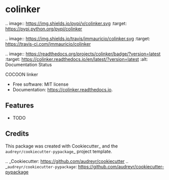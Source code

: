 # colinker


.. image:: https://img.shields.io/pypi/v/colinker.svg
        :target: https://pypi.python.org/pypi/colinker

.. image:: https://img.shields.io/travis/jmmauricio/colinker.svg
        :target: https://travis-ci.com/jmmauricio/colinker

.. image:: https://readthedocs.org/projects/colinker/badge/?version=latest
        :target: https://colinker.readthedocs.io/en/latest/?version=latest
        :alt: Documentation Status




COCOON linker


* Free software: MIT license
* Documentation: https://colinker.readthedocs.io.


## Features

* TODO

## Credits

This package was created with Cookiecutter_ and the `audreyr/cookiecutter-pypackage`_ project template.

.. _Cookiecutter: https://github.com/audreyr/cookiecutter
.. _`audreyr/cookiecutter-pypackage`: https://github.com/audreyr/cookiecutter-pypackage

